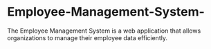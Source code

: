 # Employee-Management-System-
The Employee Management System is a web application that allows organizations to manage their employee data efficiently. 
